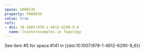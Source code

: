 ```yaml
---
space: S000135
property: P000030
value: true
refs:
- doi: 10.1007/978-1-4612-6290-9_6
  name: Counterexamples in Topology
---
```


See item #5 for space #141 in {{doi:10.1007/978-1-4612-6290-9_6}}
